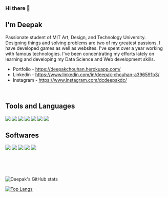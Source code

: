 ### Hi there 👋

## I'm Deepak

Passionate student of MIT Art, Design, and Technology University. Designing things and solving problems are two of my greatest passions. I have developed games as well as websites. I've spent over a year working with famous technologies. I've been concentrating my efforts lately on learning and developing my Data Science and Web development skills.

- Portfolio - https://deepakchouhan.herokuapp.com/
- Linkedin - https://www.linkedin.com/in/deepak-chouhan-a396591b3/
- Instagram - https://www.instagram.com/dcdeepakdc/

<br>

## Tools and Languages
<img src="https://img.icons8.com/color/48/4a90e2/python--v2.png"/>   <img src="https://img.icons8.com/color/48/4a90e2/html-5--v1.png"/>   <img src="https://img.icons8.com/color/48/4a90e2/css3.png"/>   <img src="https://img.icons8.com/color/48/4a90e2/javascript--v2.png"/>   <img src="https://img.icons8.com/color/48/4a90e2/nodejs.png"/>   <img src="https://img.icons8.com/color/48/4a90e2/mongodb.png"/>   <img src="https://img.icons8.com/fluent/48/4a90e2/github.png"/>

## Softwares
<img src="https://img.icons8.com/color/48/4a90e2/blender-3d.png"/>   <img src="https://img.icons8.com/color/48/4a90e2/adobe-photoshop--v2.png"/>   <img src="https://img.icons8.com/color/48/4a90e2/adobe-after-effects--v2.png"/>   <img src="https://img.icons8.com/color/48/4a90e2/adobe-xd--v2.png"/>   <img src="https://img.icons8.com/color/48/4a90e2/figma--v2.png"/>

<br>
<br>
<br>

![Deepak's GitHub stats](https://github-readme-stats.vercel.app/api?username=deepak-chouhan&show_icons=true&theme=radical)

[![Top Langs](https://github-readme-stats.vercel.app/api/top-langs/?username=deepak-chouhan&layout=compact)](https://github.com/anuraghazra/github-readme-stats)


